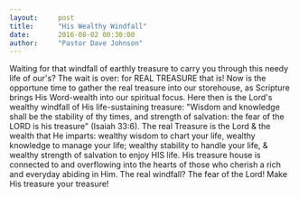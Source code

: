 ```yaml
---
layout:     post
title:      "His Wealthy Windfall"
date:       2016-08-02 00:30:00
author:     "Pastor Dave Johnson"
---
```


Waiting for that windfall of earthly treasure to carry you through this needy life of our's?  The wait is over: for REAL TREASURE that is! Now is the opportune time to gather the real treasure into our storehouse, as Scripture brings His Word-wealth into our spiritual focus. Here then is the Lord's wealthy windfall of His life-sustaining treasure: "Wisdom and knowledge shall be the stability of thy times, and strength of salvation: the fear of the LORD is his treasure" (Isaiah 33:6). The real Treasure is the Lord & the wealth that He imparts: wealthy wisdom to chart your life, wealthy knowledge to manage your life; wealthy stability to handle your life, & wealthy strength of salvation to enjoy HIS life. His treasure house is connected to and overflowing into the hearts of those who cherish a rich and everyday abiding in Him. The real windfall? The fear of the Lord!  Make His treasure your treasure!
